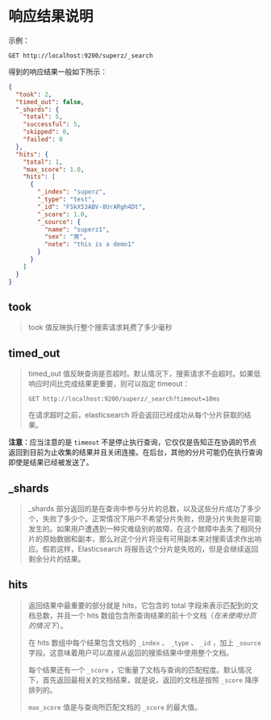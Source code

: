 # 响应结果说明

示例：

```http
GET http://localhost:9200/superz/_search
```

得到的响应结果一般如下所示：

```json
{
  "took": 2,
  "timed_out": false,
  "_shards": {
    "total": 5,
    "successful": 5,
    "skipped": 0,
    "failed": 0
  },
  "hits": {
    "total": 1,
    "max_score": 1.0,
    "hits": [
      {
        "_index": "superz",
        "_type": "test",
        "_id": "FSkX53ABV-8UrARgh4Dt",
        "_score": 1.0,
        "_source": {
          "name": "superz1",
          "sex": "男",
          "note": "this is a demo1"
        }
      }
    ]
  }
}
```

## took

> took 值反映执行整个搜索请求耗费了多少毫秒

## timed_out

> timed_out 值反映查询是否超时。默认情况下，搜索请求不会超时。如果低响应时间比完成结果更重要，则可以指定 timeout：
>
> ```http
> GET http://localhost:9200/superz/_search?timeout=10ms
> ```
>
> 在请求超时之前，elasticsearch 将会返回已经成功从每个分片获取的结果。

**注意**：应当注意的是 `timeout` 不是停止执行查询，它仅仅是告知正在协调的节点返回到目前为止收集的结果并且关闭连接。在后台，其他的分片可能仍在执行查询即使是结果已经被发送了。

## _shards

> _shards 部分返回的是在查询中参与分片的总数，以及这些分片成功了多少个，失败了多少个。正常情况下用户不希望分片失败，但是分片失败是可能发生的。如果用户遭遇到一种灾难级别的故障，在这个故障中丢失了相同分片的原始数据和副本，那么对这个分片将没有可用副本来对搜索请求作出响应。假若这样，Elasticsearch 将报告这个分片是失败的，但是会继续返回剩余分片的结果。

## hits

> 返回结果中最重要的部分就是 hits，它包含的 total 字段来表示匹配到的文档总数，并且一个 hits 数组包含所查询结果的前十个文档（*在未使用分页的情况下*）。
>
> 在 hits 数组中每个结果包含文档的 `_index` 、 `_type` 、 `_id` ，加上 `_source` 字段。这意味着用户可以直接从返回的搜索结果中使用整个文档。
>
> 每个结果还有一个 `_score` ，它衡量了文档与查询的匹配程度。默认情况下，首先返回最相关的文档结果，就是说，返回的文档是按照 `_score` 降序排列的。
>
> `max_score` 值是与查询所匹配文档的 `_score` 的最大值。
